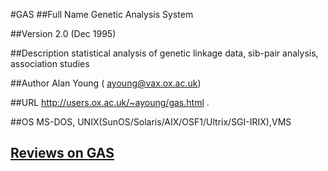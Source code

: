 #GAS
##Full Name
Genetic Analysis System

##Version
2.0 (Dec 1995)

##Description
statistical analysis of genetic linkage data, sib-pair analysis, association studies

##Author
Alan Young ( ayoung@vax.ox.ac.uk)

##URL
http://users.ox.ac.uk/~ayoung/gas.html .

##OS
MS-DOS, UNIX(SunOS/Solaris/AIX/OSF1/Ultrix/SGI-IRIX),VMS


## [Reviews on GAS](https://github.com/gaow/genetic-analysis-software/issues/136)